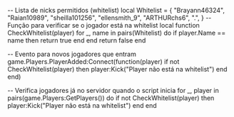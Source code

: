 -- Lista de nicks permitidos (whitelist)
local Whitelist = {
    "Brayann46324",
    "Raian10989",
     "sheilla101256",
     "ellensmith_9",
     "ARTHURchs6",
     ".",
}
-- Função para verificar se o jogador está na whitelist
local function CheckWhitelist(player)
    for _, name in pairs(Whitelist) do
        if player.Name == name then
            return true
        end
    end
    return false
end

-- Evento para novos jogadores que entram
game.Players.PlayerAdded:Connect(function(player)
    if not CheckWhitelist(player) then
        player:Kick("Player não está na whitelist")
    end
end)

-- Verifica jogadores já no servidor quando o script inicia
for _, player in pairs(game.Players:GetPlayers()) do
    if not CheckWhitelist(player) then
        player:Kick("Player não está na whitelist")
    end
end
